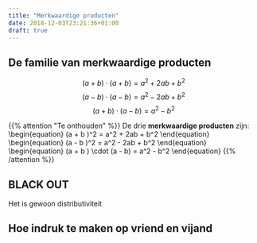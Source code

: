 ```yaml
---
title: "Merkwaardige producten"
date: 2018-12-03T23:21:36+01:00
draft: true
---
```


## De familie van merkwaardige producten
$$(a + b ) \cdot (a + b) = a^2 + 2ab + b^2$$
$$(a - b ) \cdot (a - b) = a^2 - 2ab + b^2$$
$$(a + b ) \cdot (a - b) = a^2 - b^2$$

{{% attention "Te onthouden" %}}
De drie **merkwaardige producten** zijn:
\begin{equation}
    (a + b )^2 = a^2 + 2ab + b^2
\end{equation}
\begin{equation}
    (a - b )^2 = a^2 - 2ab + b^2
\end{equation}
\begin{equation}
    (a + b ) \cdot (a - b) = a^2 - b^2
\end{equation}
{{% /attention %}}

## **BLACK OUT**
Het is gewoon distributiviteit

## Hoe indruk te maken op vriend en vijand
